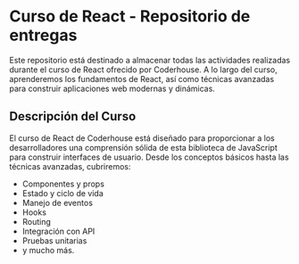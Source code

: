 # Curso de React - Repositorio de entregas
Este repositorio está destinado a almacenar todas las actividades realizadas durante el curso de React ofrecido por Coderhouse. A lo largo del curso, aprenderemos los fundamentos de React, así como técnicas avanzadas para construir aplicaciones web modernas y dinámicas.

## Descripción del Curso
El curso de React de Coderhouse está diseñado para proporcionar a los desarrolladores una comprensión sólida de esta biblioteca de JavaScript para construir interfaces de usuario. Desde los conceptos básicos hasta las técnicas avanzadas, cubriremos:

- Componentes y props
- Estado y ciclo de vida
- Manejo de eventos
- Hooks
- Routing
- Integración con API
- Pruebas unitarias
- y mucho más.
